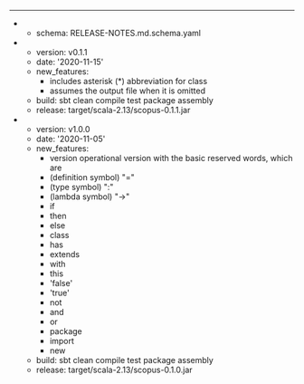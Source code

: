 ---
- - schema: RELEASE-NOTES.md.schema.yaml
- - version: v0.1.1
  - date: '2020-11-15'
  - new_features:
    - includes asterisk (*) abbreviation for class
    - assumes the output file when it is omitted
  - build: sbt clean compile test package assembly
  - release: target/scala-2.13/scopus-0.1.1.jar
- - version: v1.0.0
  - date: '2020-11-05'
  - new_features:
    - version operational version with the basic reserved words, which are
    - (definition symbol) "="
    - (type symbol) ":"
    - (lambda symbol) "->"
    - if
    - then
    - else
    - class
    - has
    - extends
    - with
    - this
    - 'false'
    - 'true'
    - not
    - and
    - or
    - package
    - import
    - new
  - build: sbt clean compile test package assembly
  - release: target/scala-2.13/scopus-0.1.0.jar


